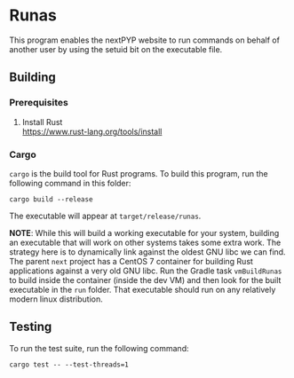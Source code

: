 
# Runas

This program enables the nextPYP website to run commands on behalf of another
user by using the setuid bit on the executable file.


## Building

### Prerequisites

1. Install Rust \
   https://www.rust-lang.org/tools/install


### Cargo

`cargo` is the build tool for Rust programs.
To build this program, run the following command in this folder:

```shell
cargo build --release
```

The executable will appear at `target/release/runas`.

**NOTE**: While this will build a working executable for your system,
building an executable that will work on other systems takes some extra work.
The strategy here is to dynamically link against the oldest GNU libc
we can find. The parent `next` project has a CentOS 7 container
for building Rust applications against a very old GNU libc.
Run the Gradle task `vmBuildRunas` to build inside the
container (inside the dev VM) and then look for the built executable
in the `run` folder. That executable should run on any relatively
modern linux distribution.


## Testing

To run the test suite, run the following command:

```shell
cargo test -- --test-threads=1
```
